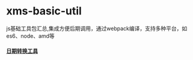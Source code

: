 # xms-basic-util
js基础工具包汇总,集成方便后期调用，通过webpack编译，支持多种平台，如es6、node、amd等
#### [日期转换工具](https://github.com/penghuagen/xms-basic-util/blob/master/DATEFORMAT.md)